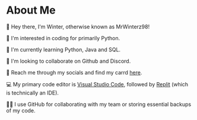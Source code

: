 # About Me
👋 Hey there, I'm Winter, otherwise known as MrWinterz98!

🎈 I'm interested in coding for primarily Python.

🐍 I'm currently learning Python, Java and SQL.

🤝 I'm looking to collaborate on Github and Discord.

📮 Reach me through my socials and find my carrd [here](https://winter78.carrd.co/).

💻 My primary code editor is [Visual Studio Code](https://code.visualstudio.com/), followed by [Replit](https://replit.com/) (which is technically an IDE).

🐱‍💻 I use GitHub for collaborating with my team or storing essential backups of my code.

<!---
MrWinterz98/MrWinterz98 is a ✨ special ✨ repository because its `README.md` (this file) appears on your GitHub profile.
You can click the Preview link to take a look at your changes.
--->
